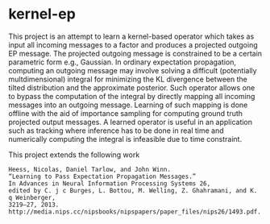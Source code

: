 kernel-ep
=========
This project is an attempt to learn a kernel-based operator which takes as
input all incoming messages to a factor and produces a projected outgoing EP
message. The projected outgoing message is constrained to be a certain
parametric form e.g., Gaussian. In ordinary expectation propagation, computing
an outgoing message may involve solving a difficult (potentially
multdimensional) integral for minimizing the KL divergence between the tilted
distribution and the approximate posterior. Such operator allows one to bypass
the computation of the integral by directly mapping all incoming messages into
an outgoing message. Learning of such mapping is done offline with the aid of
importance sampling for computing ground truth projected output messages. A
learned operator is useful in an application such as tracking where inference
has to be done in real time and numerically computing the integral is
infeasible due to time constraint. 

This project extends the following work

    Heess, Nicolas, Daniel Tarlow, and John Winn. 
    “Learning to Pass Expectation Propagation Messages.” 
    In Advances in Neural Information Processing Systems 26, 
    edited by C. j c Burges, L. Bottou, M. Welling, Z. Ghahramani, and K. q Weinberger, 
    3219–27, 2013. 
    http://media.nips.cc/nipsbooks/nipspapers/paper_files/nips26/1493.pdf.

